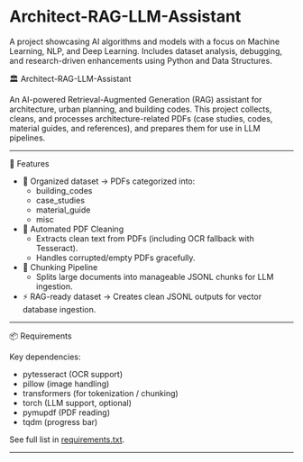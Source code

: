 # Architect-RAG-LLM-Assistant
A project showcasing AI algorithms and models with a focus on Machine Learning, NLP, and Deep Learning. Includes dataset analysis, debugging, and research-driven enhancements using Python and Data Structures.

🏛 Architect-RAG-LLM-Assistant

An AI-powered Retrieval-Augmented Generation (RAG) assistant for
architecture, urban planning, and building codes.
This project collects, cleans, and processes architecture-related PDFs
(case studies, codes, material guides, and references), and prepares
them for use in LLM pipelines.

------------------------------------------------------------------------

🚀 Features

-   📂 Organized dataset → PDFs categorized into:
    -   building_codes
    -   case_studies
    -   material_guide
    -   misc
-   🧹 Automated PDF Cleaning
    -   Extracts clean text from PDFs (including OCR fallback with
        Tesseract).
    -   Handles corrupted/empty PDFs gracefully.
-   📑 Chunking Pipeline
    -   Splits large documents into manageable JSONL chunks for LLM
        ingestion.
-   ⚡ RAG-ready dataset → Creates clean JSONL outputs for vector
    database ingestion.

------------------------------------------------------------------------

📦 Requirements

Key dependencies: 
- pytesseract (OCR support)
- pillow (image handling)
- transformers (for tokenization / chunking)
- torch (LLM support, optional)
- pymupdf (PDF reading)
- tqdm (progress bar)

See full list in [requirements.txt](https://github.com/krishgoyal0/Architect-RAG-LLM-Assistant/blob/main/Library%20Import/requirements.py/requirements.py).


------------------------------------------------------------------------


